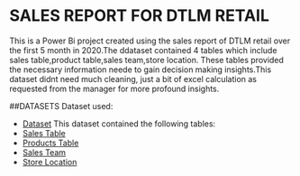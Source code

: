 # SALES REPORT FOR DTLM RETAIL
This is a Power Bi project created using the sales report of DTLM retail over the first 5 month in 2020.The ddataset contained 4 tables which include sales table,product table,sales team,store location. These tables provided the necessary information neede to gain decision making insights.This dataset didnt need much cleaning, just a bit of excel calculation as requested from the manager for more profound insights.

##DATASETS
Dataset used:
- <a href = "https://github.com/dipeanthonia/Salesreport/tree/main/sales%20data%20csv">Dataset</a>
This dataset contained the following tables:
- <a href = "https://github.com/dipeanthonia/Salesreport/blob/main/Sales%20table.xlsx">Sales Table</a>
- <a href = "https://github.com/dipeanthonia/Salesreport/blob/main/sales%20data%20csv/products.csv">Products Table</a>
- <a href = "https://github.com/dipeanthonia/Salesreport/blob/main/sales%20data%20csv/sales%20team.csv">Sales Team</a>
- <a href = "">Store Location</a>
